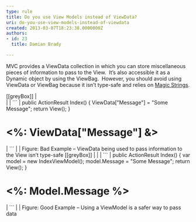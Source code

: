 ```yaml
---
type: rule
title: Do you use View Models instead of ViewData?
uri: do-you-use-view-models-instead-of-viewdata
created: 2013-03-07T18:23:38.0000000Z
authors:
- id: 23
  title: Damian Brady

---
```


MVC provides a ViewData collection in which you can store miscellaneous pieces of information to pass to the View.  It’s also accessible it as a Dynamic object by using the ViewBag.  However, you should avoid using ViewData or ViewBag because it isn’t type-safe and relies on [Magic Strings](http&#58;//en.wikipedia.org/wiki/Magic_string).
 
[[greyBox]]
|  
| 
| ```
| public ActionResult Index() {
  ViewData["Message"] = "Some Message";
  return View();
}
 
<h1><%: ViewData["Message"] &></h1>
| ```
| 
|  
Figure: Bad Example – ViewData being used to pass information to the View isn’t type-safe
[[greyBox]]
|  
| 
| ```
| public ActionResult Index() {
  var model = new IndexViewModel();
  model.Message = "Some Message";
  return View();
}
 
<h1><%: Model.Message %></h1>
| ```
| 
|  
Figure: Good Example – Using a ViewModel is a safer way to pass data
